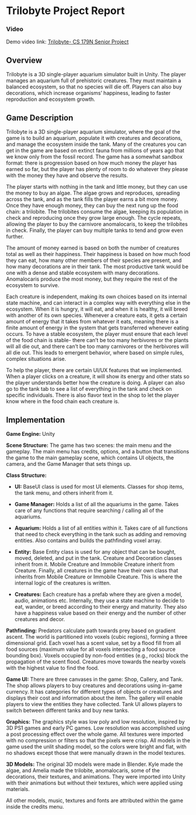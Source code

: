# Trilobyte Project Report

### Video

Demo video link: [Trilobyte- CS 179N Senior Project 
](https://www.youtube.com/watch?v=UskI1BW1ZgI)
## Overview

Trilobyte is a 3D single-player aquarium simulator built in Unity. The player manages an aquarium full of prehistoric creatures. They must maintain a balanced ecosystem, so that no species will die off. Players can also buy decorations, which increase organisms’ happiness, leading to faster reproduction and ecosystem growth. 

## Game Description 
Trilobyte is a 3D single-player aquarium simulator, where the goal of the game is to build an aquarium, populate it with creatures and decorations, and manage the ecosystem inside the tank. Many of the creatures you can get in the game are based on extinct fauna from millions of years ago that we know only from the fossil record. The game has a somewhat sandbox format: there is progression based on how much money the player has earned so far, but the player has plenty of room to do whatever they please with the money they have and observe the results. 

The player starts with nothing in the tank and little money, but they can use the money to buy an algae. The algae grows and reproduces, spreading across the tank, and as the tank fills the player earns a bit more money. Once they have enough money, they can buy the next rung up the food chain: a trilobite. The trilobites consume the algae, keeping its population in check and reproducing once they grow large enough. The cycle repeats, allowing the player to buy the carnivore anomalocaris, to keep the trilobites in check. Finally, the player can buy multiple tanks to tend and grow even further. 

The amount of money earned is based on both the number of creatures total as well as their happiness. Their happiness is based on how much food they can eat, how many other members of their species are present, and how many decorations are in their tank. The most productive tank would be one with a dense and stable ecosystem with many decorations. Anomalocaris produce the most money, but they require the rest of the ecosystem to survive.

Each creature is independent, making its own choices based on its internal state machine, and can interact in a complex way with everything else in the ecosystem. When it is hungry, it will eat, and when it is healthy, it will breed with another of its own species. Whenever a creature eats, it gets a certain amount of energy that it takes from whatever it eats, meaning there is a finite amount of energy in the system that gets transferred whenever eating occurs. To have a stable ecosystem, the player must ensure that each level of the food chain is stable- there can’t be too many herbivores or the plants will all die out, and there can’t be too many carnivores or the herbivores will all die out. This leads to emergent behavior, where based on simple rules, complex situations arise. 

To help the player, there are certain UI/UX features that we implemented. When a player clicks on a creature, it will show its energy and other stats so the player understands better how the creature is doing. A player can also go to the tank tab to see a list of everything in the tank and check on specific individuals. There is also flavor text in the shop to let the player know where in the food chain each creature is. 

## Implementation 

**Game Engine:** Unity

**Scene Structure:** The game has two scenes: the main menu and the gameplay. The main menu has credits, options, and a button that transitions the game to the main gameplay scene, which contains UI objects, the camera, and the Game Manager that sets things up. 

**Class Structure:**

- **UI:** BaseUI class is used for most UI elements. Classes for shop items, the tank menu, and others inherit from it.

- **Game Manager:** Holds a list of all the aquariums in the game. Takes care of any functions that require searching / calling all of the aquariums.
  
- **Aquarium:** Holds a list of all entities within it. Takes care of all functions that need to check everything in the tank such as adding and removing entities. Also contains and builds the pathfinding voxel array.
  
- **Entity:** Base Entity class is used for any object that can be bought, moved, deleted, and put in the tank. Creature and Decoration classes inherit from it. Mobile Creature and Immobile Creature inherit from Creature. Finally, all creatures in the game have their own class that inherits from Mobile Creature or Immobile Creature. This is where the internal logic of the creatures is written.
  
- **Creatures:** Each creature has a prefab where they are given a model, audio, animations etc. Internally, they use a state machine to decide to eat, wander, or breed according to their energy and maturity. They also have a happiness value based on their energy and the number of other creatures and decor.

**Pathfinding:** Predators calculate path towards prey based on gradient ascent. The world is partitioned into voxels (cubic regions), forming a three dimensional grid. Each voxel has a scent value, set by a flood fill from all food sources (maximum value for all voxels intersecting a food source bounding box). Voxels occupied by non-food entities (e.g., rocks) block the propagation of the scent flood. Creatures move towards the nearby voxels with the highest value to find the food. 

**Game UI:** There are three canvases in the game: Shop, Callery, and Tank. The shop allows players to buy creatures and decorations using in-game currency. It has categories for different types of objects or creatures and displays their cost and information about the item. The gallery will enable players to view the entities they have collected. Tank UI allows players to switch between different tanks and buy new tanks.

**Graphics:** The graphics style was low poly and low resolution, inspired by 3D PS1 games and early PC games. Low resolution was accomplished using a post processing effect over the whole game. All textures were imported with no compression or filters so that the pixels were crisp. All models in the game used the unlit shading model, so the colors were bright and flat, with no shadows except those that were manually drawn in the model textures.
  
**3D Models:** The original 3D models were made in Blender. Kyle made the algae, and Amelia made the trilobite, anomalocaris, some of the decorations, their textures, and animations. They were imported into Unity with their animations but without their textures, which were applied using materials.

All other models, music, textures and fonts are attributed within the game inside the credits menu. 


